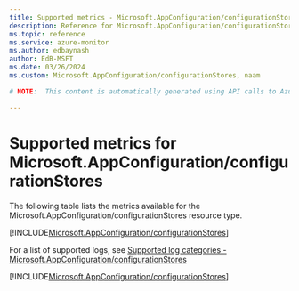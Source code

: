 ```yaml
---
title: Supported metrics - Microsoft.AppConfiguration/configurationStores
description: Reference for Microsoft.AppConfiguration/configurationStores metrics in Azure Monitor.
ms.topic: reference
ms.service: azure-monitor
ms.author: edbaynash
author: EdB-MSFT
ms.date: 03/26/2024
ms.custom: Microsoft.AppConfiguration/configurationStores, naam

# NOTE:  This content is automatically generated using API calls to Azure. Any edits made on these files will be overwritten in the next run of the script. 

---
```


  
# Supported metrics for Microsoft.AppConfiguration/configurationStores
  
The following table lists the metrics available for the Microsoft.AppConfiguration/configurationStores resource type.  
  
  
[!INCLUDE[Microsoft.AppConfiguration/configurationStores](./includes/metrics-headings-include.md)]  
  
  
  
For a list of supported logs, see [Supported log categories - Microsoft.AppConfiguration/configurationStores](../supported-logs/microsoft-appconfiguration-configurationstores-logs.md)  
  
 

[!INCLUDE[Microsoft.AppConfiguration/configurationStores](./includes/microsoft-appconfiguration-configurationstores-metrics-include.md)]
